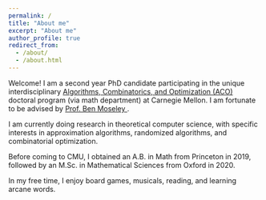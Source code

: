 ```yaml
---
permalink: /
title: "About me"
excerpt: "About me"
author_profile: true
redirect_from: 
  - /about/
  - /about.html
---
```


Welcome! I am a second year PhD candidate participating in the unique interdisciplinary <a href="https://aco.math.cmu.edu/"> Algorithms, Combinatorics, and Optimization (ACO) </a> doctoral program (via math department) at Carnegie Mellon. I am fortunate to be advised by <a href="https://www.andrew.cmu.edu/user/moseleyb/"> Prof. Ben Moseley </a>.

I am currently doing research in theoretical computer science, with specific interests in approximation algorithms, randomized algorithms, and combinatorial optimization. 

Before coming to CMU, I obtained an A.B. in Math from Princeton in 2019, followed by an M.Sc. in Mathematical Sciences from Oxford in 2020. 

In my free time, I enjoy board games, musicals, reading, and learning arcane words. 